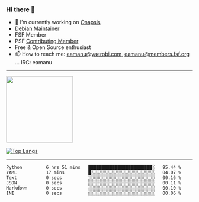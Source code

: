 ### Hi there 👋


- 🔭 I’m currently working on [Onapsis](http://onapsis.com)
- [Debian Maintainer](https://qa.debian.org/developer.php?login=eamanu%40yaerobi.com)
- FSF Member
- PSF [Contributing Member](https://www.python.org/psf/membership/#what-membership-classes-are-there)
- Free & Open Source enthusiast 
- 📫 How to reach me: eamanu@yaerobi.com, eamanu@members.fsf.org ... IRC: eamanu

---

<img height="180em" src="https://github-readme-stats.vercel.app/api?theme=dark&username=eamanu&show_icons=true&hide_border=true&&count_private=true&include_all_commits=true" />

[![Top Langs](https://github-readme-stats.vercel.app/api/top-langs/?theme=dark&username=eamanu&layout=compact)](https://github.com/anuraghazra/github-readme-stats)

---

<!--START_SECTION:waka-->

```text
Python         6 hrs 51 mins   ████████████████████████░   95.44 %
YAML           17 mins         █░░░░░░░░░░░░░░░░░░░░░░░░   04.07 %
Text           0 secs          ░░░░░░░░░░░░░░░░░░░░░░░░░   00.16 %
JSON           0 secs          ░░░░░░░░░░░░░░░░░░░░░░░░░   00.11 %
Markdown       0 secs          ░░░░░░░░░░░░░░░░░░░░░░░░░   00.10 %
INI            0 secs          ░░░░░░░░░░░░░░░░░░░░░░░░░   00.06 %
```

<!--END_SECTION:waka-->
